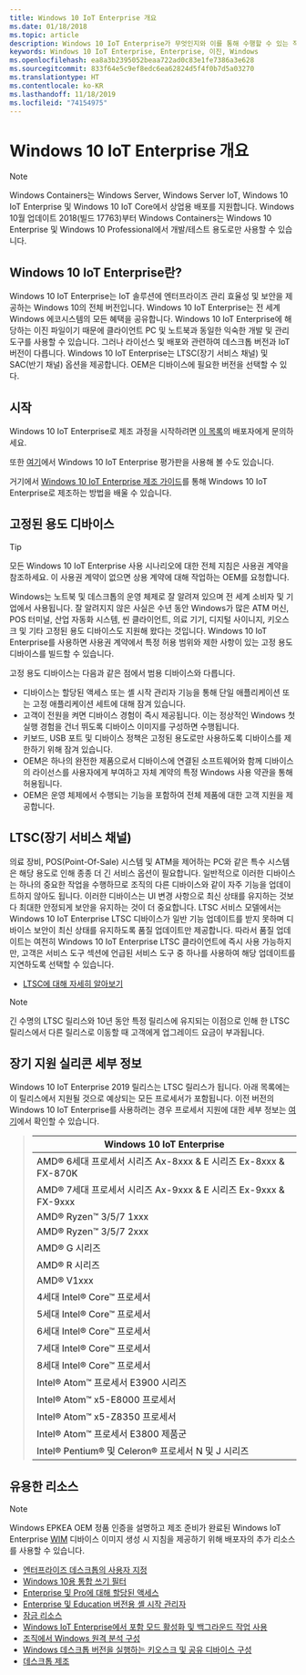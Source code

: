 ```yaml
---
title: Windows 10 IoT Enterprise 개요
ms.date: 01/18/2018
ms.topic: article
description: Windows 10 IoT Enterprise가 무엇인지와 이를 통해 수행할 수 있는 작업에 대해 알아봅니다.
keywords: Windows 10 IoT Enterprise, Enterprise, 이진, Windows
ms.openlocfilehash: ea8a3b2395052beaa722ad0c83e1fe7386a3e628
ms.sourcegitcommit: 833f64e5c9ef8edc6ea62824d5f4f0b7d5a03270
ms.translationtype: HT
ms.contentlocale: ko-KR
ms.lasthandoff: 11/18/2019
ms.locfileid: "74154975"
---
```

# <a name="an-overview-of-windows-10-iot-enterprise"></a>Windows 10 IoT Enterprise 개요

> [!NOTE]
> Windows Containers는 Windows Server, Windows Server IoT, Windows 10 IoT Enterprise 및 Windows 10 IoT Core에서 상업용 배포를 지원합니다.  Windows 10월 업데이트 2018(빌드 17763)부터 Windows Containers는 Windows 10 Enterprise 및 Windows 10 Professional에서 개발/테스트 용도로만 사용할 수 있습니다.

## <a name="what-is-windows-10-iot-enterprise"></a>Windows 10 IoT Enterprise란?
Windows 10 IoT Enterprise는 IoT 솔루션에 엔터프라이즈 관리 효율성 및 보안을 제공하는 Windows 10의 전체 버전입니다. Windows 10 IoT Enterprise는 전 세계 Windows 에코시스템의 모든 혜택을 공유합니다. Windows 10 IoT Enterprise에 해당하는 이진 파일이기 때문에 클라이언트 PC 및 노트북과 동일한 익숙한 개발 및 관리 도구를 사용할 수 있습니다.  그러나 라이선스 및 배포와 관련하여 데스크톱 버전과 IoT 버전이 다릅니다. Windows 10 IoT Enterprise는 LTSC(장기 서비스 채널) 및 SAC(반기 채널) 옵션을 제공합니다. OEM은 디바이스에 필요한 버전을 선택할 수 있다.

## <a name="getting-started"></a>시작 

Windows 10 IoT Enterprise로 제조 과정을 시작하려면 [이 목록](https://go.microsoft.com/fwlink/?linkid=2094697)의 배포자에게 문의하세요.

또한 [여기](https://www.microsoft.com/en-us/evalcenter/evaluate-windows-10-enterprise)에서 Windows 10 IoT Enterprise 평가판을 사용해 볼 수도 있습니다.

거기에서 [Windows 10 IoT Enterprise 제조 가이드](https://docs.microsoft.com/en-us/windows-hardware/manufacture/desktop/iot-ent-overview)를 통해 Windows 10 IoT Enterprise로 제조하는 방법을 배울 수 있습니다. 

## <a name="fixed-purpose-devices"></a>고정된 용도 디바이스 

> [!TIP]
> 모든 Windows 10 IoT Enterprise 사용 시나리오에 대한 전체 지침은 사용권 계약을 참조하세요. 이 사용권 계약이 없으면 상용 계약에 대해 작업하는 OEM를 요청합니다. 

Windows는 노트북 및 데스크톱의 운영 체제로 잘 알려져 있으며 전 세계 소비자 및 기업에서 사용됩니다.  잘 알려지지 않은 사실은 수년 동안 Windows가 많은 ATM 머신, POS 터미널, 산업 자동화 시스템, 씬 클라이언트, 의료 기기, 디지털 사이니지, 키오스크 및 기타 고정된 용도 디바이스도 지원해 왔다는 것입니다.  Windows 10 IoT Enterprise를 사용하면 사용권 계약에서 특정 허용 범위와 제한 사항이 있는 고정 용도 디바이스를 빌드할 수 있습니다.  

고정 용도 디바이스는 다음과 같은 점에서 범용 디바이스와 다릅니다.  
* 디바이스는 할당된 액세스 또는 셸 시작 관리자 기능을 통해 단일 애플리케이션 또는 고정 애플리케이션 세트에 대해 잠겨 있습니다.  
* 고객이 전원을 켜면 디바이스 경험이 즉시 제공됩니다. 이는 정상적인 Windows 첫 실행 경험을 건너 뛰도록 디바이스 이미지를 구성하면 수행됩니다. 
* 키보드, USB 포트 및 디바이스 정책은 고정된 용도로만 사용하도록 디바이스를 제한하기 위해 잠겨 있습니다.  
* OEM은 하나의 완전한 제품으로서 디바이스에 연결된 소프트웨어와 함께 디바이스의 라이선스를 사용자에게 부여하고 자체 계약의 특정 Windows 사용 약관을 통해 허용됩니다.
* OEM은 운영 체제에서 수행되는 기능을 포함하여 전체 제품에 대한 고객 지원을 제공합니다.

## <a name="long-term-servicing-channel-ltsc"></a>LTSC(장기 서비스 채널)

의료 장비, POS(Point-Of-Sale) 시스템 및 ATM을 제어하는 PC와 같은 특수 시스템은 해당 용도로 인해 종종 더 긴 서비스 옵션이 필요합니다. 일반적으로 이러한 디바이스는 하나의 중요한 작업을 수행하므로 조직의 다른 디바이스와 같이 자주 기능을 업데이트하지 않아도 됩니다. 이러한 디바이스는 UI 변경 사항으로 최신 상태를 유지하는 것보다 최대한 안정되게 보안을 유지하는 것이 더 중요합니다. LTSC 서비스 모델에서는 Windows 10 IoT Enterprise LTSC 디바이스가 일반 기능 업데이트를 받지 못하며 디바이스 보안이 최신 상태를 유지하도록 품질 업데이트만 제공합니다. 따라서 품질 업데이트는 여전히 Windows 10 IoT Enterprise LTSC 클라이언트에 즉시 사용 가능하지만, 고객은 서비스 도구 섹션에 언급된 서비스 도구 중 하나를 사용하여 해당 업데이트를 지연하도록 선택할 수 있습니다.

* [LTSC에 대해 자세히 알아보기](https://docs.microsoft.com/windows/deployment/update/waas-overview#long-term-servicing-channel)

> [!NOTE]
> 긴 수명의 LTSC 릴리스와 10년 동안 특정 릴리스에 유지되는 이점으로 인해 한 LTSC 릴리스에서 다른 릴리스로 이동할 때 고객에게 업그레이드 요금이 부과됩니다.

## <a name="long-term-support-silicon-details"></a>장기 지원 실리콘 세부 정보

Windows 10 IoT Enterprise 2019 릴리스는 LTSC 릴리스가 됩니다. 아래 목록에는 이 릴리스에서 지원될 것으로 예상되는 모든 프로세서가 포함됩니다. 이전 버전의 Windows 10 IoT Enterprise를 사용하려는 경우 프로세서 지원에 대한 세부 정보는 [여기](https://docs.microsoft.com/windows-hardware/design/minimum/windows-processor-requirements#windows-iot-enterprise--embedded-processor-table)에서 확인할 수 있습니다.

> | Windows 10 IoT Enterprise  |
> |-------------|
> | AMD® 6세대 프로세서 시리즈 Ax-8xxx & E 시리즈 Ex-8xxx & FX-870K | 
> | AMD® 7세대 프로세서 시리즈 Ax-9xxx & E 시리즈 Ex-9xxx & FX-9xxx | 
> | AMD® Ryzen™ 3/5/7 1xxx | 
> | AMD® Ryzen™ 3/5/7 2xxx | 
> | AMD® G 시리즈 | 
> | AMD® R 시리즈 | 
> | AMD® V1xxx | 
> | 4세대 Intel® Core™ 프로세서 | 
> | 5세대 Intel® Core™ 프로세서 |
> | 6세대 Intel® Core™ 프로세서 |
> | 7세대 Intel® Core™ 프로세서 |
> | 8세대 Intel® Core™ 프로세서 |
> | Intel® Atom™ 프로세서 E3900 시리즈 |
> | Intel® Atom™ x5-E8000 프로세서 |
> | Intel® Atom™ x5-Z8350 프로세서 |
> | Intel® Atom™ 프로세서 E3800 제품군 |
> | Intel® Pentium® 및 Celeron® 프로세서 N 및 J 시리즈 |

## <a name="helpful-resources"></a>유용한 리소스
> [!NOTE]
> Windows EPKEA OEM 정품 인증을 설명하고 제조 준비가 완료된 Windows IoT Enterprise [WIM](https://msdn.microsoft.com/library/windows/desktop/dd861280.aspx) 디바이스 이미지 생성 시 지침을 제공하기 위해 배포자의 추가 리소스를 사용할 수 있습니다.

* [엔터프라이즈 데스크톱의 사용자 지정](https://docs.microsoft.com/windows-hardware/customize/enterprise/enterprise-custom-portal)
* [Windows 10용 통합 쓰기 필터](https://docs.microsoft.com/windows-hardware/customize/enterprise/unified-write-filter)
* [Enterprise 및 Pro에 대해 할당된 액세스](https://docs.microsoft.com/windows-hardware/customize/enterprise/assigned-access)
* [Enterprise 및 Education 버전용 셸 시작 관리자](https://docs.microsoft.com/windows-hardware/customize/enterprise/shell-launcher)
* [잠금 리소스](https://docs.microsoft.com/windows-hardware/customize/enterprise/create-a-kiosk-image) 
* [Windows IoT Enterprise에서 포함 모드 활성화 및 백그라운드 작업 사용](https://docs.microsoft.com/windows/iot-core/develop-your-app/embeddedmode)
* [조직에서 Windows 원격 분석 구성](https://docs.microsoft.com/windows/configuration/configure-windows-telemetry-in-your-organization )
* [Windows 데스크톱 버전을 실행하는 키오스크 및 공유 디바이스 구성](https://docs.microsoft.com/windows/configuration/kiosk-shared-pc)
* [데스크톱 제조](https://docs.microsoft.com/windows-hardware/manufacture/desktop/)
